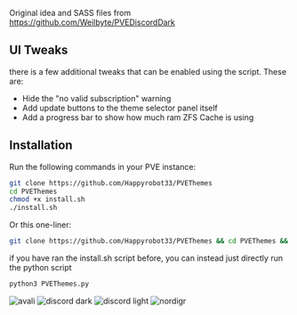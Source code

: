 Original idea and SASS files from https://github.com/Weilbyte/PVEDiscordDark

## UI Tweaks
there is a few additional tweaks that can be enabled using the script. These are:
- Hide the "no valid subscription" warning
- Add update buttons to the theme selector panel itself
- Add a progress bar to show how much ram ZFS Cache is using

## Installation
Run the following commands in your PVE instance:
```bash
git clone https://github.com/Happyrobot33/PVEThemes
cd PVEThemes
chmod +x install.sh
./install.sh
```

Or this one-liner:
```bash
git clone https://github.com/Happyrobot33/PVEThemes && cd PVEThemes && chmod +x install.sh && ./install.sh
```

if you have ran the install.sh script before, you can instead just directly run the python script
```bash
python3 PVEThemes.py
```

![avali](./themes/previews/theme-avali.png)
![discord dark](./themes/previews/theme-discord-dark.png)
![discord light](./themes/previews/theme-discord-light.png)
![nordigr](./themes/previews/theme-nordigr.png)
